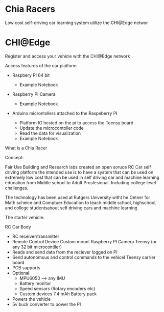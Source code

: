 # Chia Racers
Low cost self-driving car learning system utilize the CHI@Edge networ


# CHI@Edge

Register and access your vehicle with the CHI@Edge network

Access features of the car platform

* Raspbery PI 64 bit
  * Example Notebook

* Raspberry PI Camera
  * Example Notebook

* Arduino microntollers attached to the Raspeberry PI
  * Platform IO hosted on the pi to access the Teensy board
  * Update the microcontoller code
  * Read the data for visualization
  * Example Notebook
  
What is a Chia Racer

Concept:

Fair Use Building and Research labs created an open soruce RC Car self driving platform the intended use is to have a system that can
be used on extremely low cost that can be used in self driving car and machine learning education  from Middle school
to Adult Prosfesional. Including college level challenges.

The technology has been used at Rutgers University witht he Cetner for Math scheice and Comptuer Education to teach middle school, highschool, and college studentsabout self driving cars and machine learning.

The starter vehicle:

RC Car Body
 * RC receiver/transmitter
 * Remote Control Device
Custom mount
Raspberry PI Camera
Teensy (or any 32 bit microcontller)
 * Reads and send data from the reciever logged on PI
 * Send autonomous and control commands to the vehicel
Teensy carrier board
* PCB supports 
 * Optional
   * MPU6050 --> any IMU
   * Battery monitor
   * Speed sensors (Rotary encoders etc)
   * Custom devices
7.4 mAh Battery pack
  * Powers the vehicle
  * 5v buck converter to power the PI
   
  

